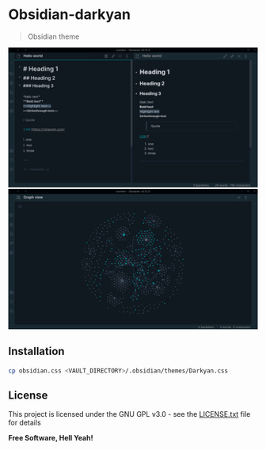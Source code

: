 Obsidian-darkyan
===

> Obsidian theme

![Darkyan Obsidian Theme](screenshot.png)
![Graph Viewer](screenshot2.png)

## Installation

```bash
cp obsidian.css <VAULT_DIRECTORY>/.obsidian/themes/Darkyan.css
```

## License

This project is licensed under the GNU GPL v3.0 - see the [LICENSE.txt](LICENSE.txt) file for details

**Free Software, Hell Yeah!**
